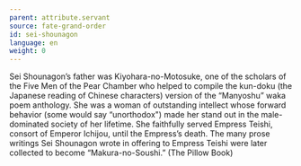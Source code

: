 ```yaml
---
parent: attribute.servant
source: fate-grand-order
id: sei-shounagon
language: en
weight: 0
---
```


Sei Shounagon’s father was Kiyohara-no-Motosuke, one of the scholars of the Five Men of the Pear Chamber who helped to compile the kun-doku (the Japanese reading of Chinese characters) version of the “Manyoshu” waka poem anthology.
She was a woman of outstanding intellect whose forward behavior (some would say “unorthodox") made her stand out in the male-dominated society of her lifetime.
She faithfully served Empress Teishi, consort of Emperor Ichijou, until the Empress’s death. The many prose writings Sei Shounagon wrote in offering to Empress Teishi were later collected to become “Makura-no-Soushi.” (The Pillow Book)
